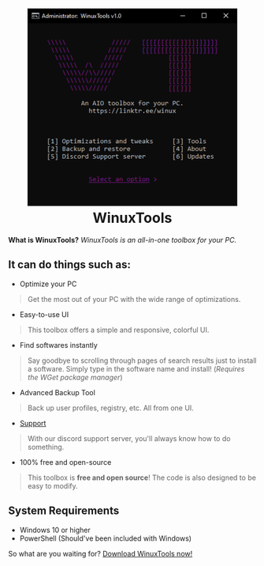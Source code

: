 <h1 align = 'center'>
    <img 
        src = '/assets/mainmenu.png' 
        height = '400' 
        width = '426' 
        alt = '' 
    >
    <br>
    WinuxTools
    <br>
</h1>

**What is WinuxTools?** *WinuxTools is an all-in-one toolbox for your PC.*

## It can do things such as:
* Optimize your PC
>   Get the most out of your PC with the wide range of optimizations.
* Easy-to-use UI
>   This toolbox offers a simple and responsive, colorful UI.
* Find softwares instantly
>   Say goodbye to scrolling through pages of search results just to install a software. Simply type in the software name and install! (*Requires the WGet package manager*)
* Advanced Backup Tool
>   Back up user profiles, registry, etc. All from one UI.
* [Support][Discord]
>   With our discord support server, you'll always know how to do something.
* 100% free and open-source
>   This toolbox is **free and open source**! The code is also designed to be easy to modify.
## System Requirements
* Windows 10 or higher
* PowerShell (Should've been included with Windows)

So what are you waiting for? [Download WinuxTools now!][Releases]

[Releases]: https://github.com/ItsWinuxYT/WinuxTools/releases/latest
[Discord]: https://discord.gg/GGnfFEyhtQ
